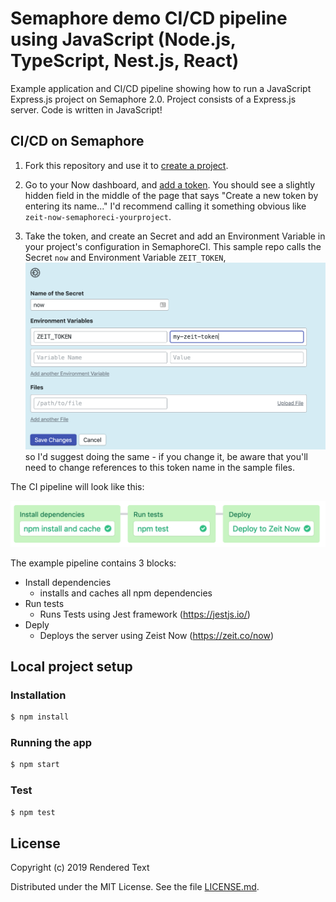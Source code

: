 # Semaphore demo CI/CD pipeline using JavaScript (Node.js, TypeScript, Nest.js, React)

Example application and CI/CD pipeline showing how to run a JavaScript Express.js project
on Semaphore 2.0. Project consists of a Express.js server. Code is written in JavaScript!

## CI/CD on Semaphore

1. Fork this repository and use it to [create a
project](https://docs.semaphoreci.com/article/63-your-first-project).

2. Go to your Now dashboard, and [add a token](https://zeit.co/account/tokens). You should see a slightly hidden field in the middle of the page that says "Create a new token by entering its name..." I'd recommend calling it something obvious like `zeit-now-semaphoreci-yourproject`.

3. Take the token, and create an Secret and add an Environment Variable in your project's configuration in SemaphoreCI. This sample repo calls the Secret `now` and Environment Variable `ZEIT_TOKEN`, ![CI pipeline on Semaphore](images/new-secret.png) so I'd suggest doing the same - if you change it, be aware that you'll need to change references to this token name in the sample files.

The CI pipeline will look like this:

![CI pipeline on Semaphore](images/ci-pipeline.png)

The example pipeline contains 3 blocks:

 - Install dependencies
    -  installs and caches all npm dependencies
 - Run tests
    - Runs Tests using Jest framework (https://jestjs.io/)
 - Deply
    - Deploys the server using Zeist Now (https://zeit.co/now)

## Local project setup

### Installation

```bash
$ npm install
```

### Running the app

```bash
$ npm start
```

### Test

```bash
$ npm test
```

## License

Copyright (c) 2019 Rendered Text

Distributed under the MIT License. See the file [LICENSE.md](./LICENSE.md).
